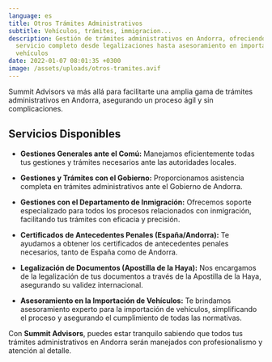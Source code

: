 ```yaml
---
language: es
title: Otros Trámites Administrativos
subtitle: Vehículos, trámites, immigracion...
description: Gestión de trámites administrativos en Andorra, ofreciendo un
  servicio completo desde legalizaciones hasta asesoramiento en importación de
  vehículos
date: 2022-01-07 08:01:35 +0300
image: /assets/uploads/otros-tramites.avif
---
```

Summit Advisors va más allá para facilitarte una amplia gama de trámites administrativos en Andorra, asegurando un proceso ágil y sin complicaciones.

## **Servicios Disponibles**

- **Gestiones Generales ante el Comú:** Manejamos eficientemente todas tus gestiones y trámites necesarios ante las autoridades locales.

- **Gestiones y Trámites con el Gobierno:** Proporcionamos asistencia completa en trámites administrativos ante el Gobierno de Andorra.

- **Gestiones con el Departamento de Inmigración:** Ofrecemos soporte especializado para todos los procesos relacionados con inmigración, facilitando tus trámites con eficacia y precisión.

- **Certificados de Antecedentes Penales (España/Andorra):** Te ayudamos a obtener los certificados de antecedentes penales necesarios, tanto de España como de Andorra.

- **Legalización de Documentos (Apostilla de la Haya):** Nos encargamos de la legalización de tus documentos a través de la Apostilla de la Haya, asegurando su validez internacional.

- **Asesoramiento en la Importación de Vehículos:** Te brindamos asesoramiento experto para la importación de vehículos, simplificando el proceso y asegurando el cumplimiento de todas las normativas.

Con **Summit Advisors**, puedes estar tranquilo sabiendo que todos tus trámites administrativos en Andorra serán manejados con profesionalismo y atención al detalle.
